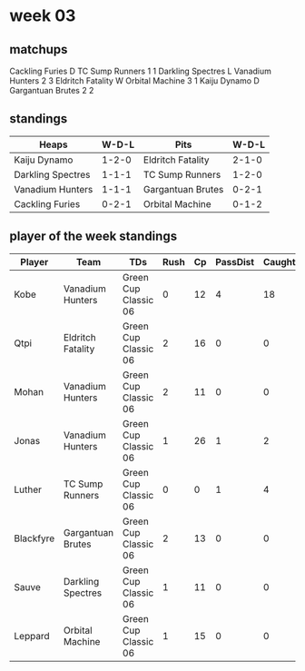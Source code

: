 # week 03

## matchups

Cackling Furies D TC Sump Runners 1 1
Darkling Spectres L Vanadium Hunters 2 3
Eldritch Fatality W Orbital Machine 3 1
Kaiju Dynamo D Gargantuan Brutes 2 2

## standings

| Heaps | W-D-L | Pits | W-D-L |
|-------|-----|--|--|
| Kaiju Dynamo | 1-2-0 | Eldritch Fatality | 2-1-0 |
| Darkling Spectres | 1-1-1 | TC Sump Runners | 1-2-0 |
| Vanadium Hunters | 1-1-1 | Gargantuan Brutes | 0-2-1 |
| Cackling Furies | 0-2-1 | Orbital Machine | 0-1-2 |

## player of the week standings

| Player            | Team             | TDs  | Rush | Cp   | PassDist | Caughts | Cas  | Blocks | Sacks | MVPs | SPP  |
|-------------------|------------------|------|------|------|----------|---------|------|--------|-------|------|------|
| Kobe      | Vanadium Hunters  | Green Cup Classic 06 |    0 |   12 |    4 |       18 |      0 |     0 |    0 |      1 |     0 |    1 |    9 |
| Qtpi      | Eldritch Fatality | Green Cup Classic 06 |    2 |   16 |    0 |        0 |      1 |     0 |    0 |      0 |     0 |    0 |    6 |
| Mohan      | Vanadium Hunters  | Green Cup Classic 06 |    2 |   11 |    0 |        0 |      2 |     0 |    0 |      8 |     0 |    0 |    6 |
| Jonas     | Vanadium Hunters  | Green Cup Classic 06 |    1 |   26 |    1 |        2 |      2 |     0 |    1 |      2 |     0 |    0 |    6 |
| Luther    | TC Sump Runners   | Green Cup Classic 06 |    0 |    0 |    1 |        4 |      0 |     0 |    0 |      0 |     0 |    1 |    6 |
| Blackfyre | Gargantuan Brutes | Green Cup Classic 06 |    2 |   13 |    0 |        0 |      1 |     0 |    0 |      1 |     0 |    0 |    6 |
| Sauve     | Darkling Spectres | Green Cup Classic 06 |    1 |   11 |    0 |        0 |      0 |     1 |    0 |      6 |     0 |    0 |    5 |
| Leppard    | Orbital Machine   | Green Cup Classic 06 |    1 |   15 |    0 |        0 |      0 |     0 |    1 |      4 |     1 |    0 |    5 |
